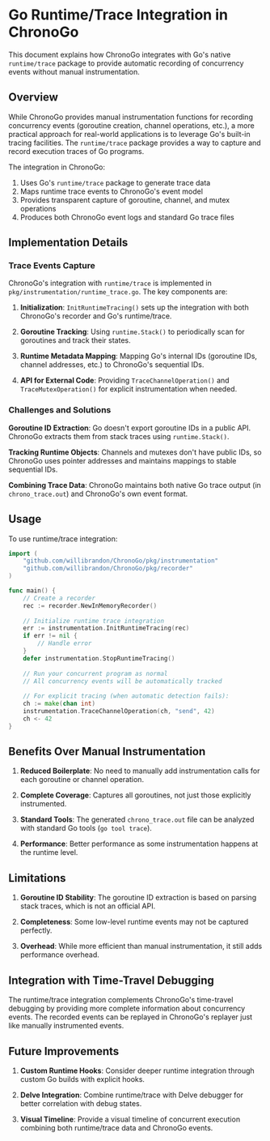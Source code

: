 # Go Runtime/Trace Integration in ChronoGo

This document explains how ChronoGo integrates with Go's native `runtime/trace` package to provide automatic recording of concurrency events without manual instrumentation.

## Overview

While ChronoGo provides manual instrumentation functions for recording concurrency events (goroutine creation, channel operations, etc.), a more practical approach for real-world applications is to leverage Go's built-in tracing facilities. The `runtime/trace` package provides a way to capture and record execution traces of Go programs.

The integration in ChronoGo:
1. Uses Go's `runtime/trace` package to generate trace data
2. Maps runtime trace events to ChronoGo's event model
3. Provides transparent capture of goroutine, channel, and mutex operations
4. Produces both ChronoGo event logs and standard Go trace files

## Implementation Details

### Trace Events Capture

ChronoGo's integration with `runtime/trace` is implemented in `pkg/instrumentation/runtime_trace.go`. The key components are:

1. **Initialization**: `InitRuntimeTracing()` sets up the integration with both ChronoGo's recorder and Go's runtime/trace.

2. **Goroutine Tracking**: Using `runtime.Stack()` to periodically scan for goroutines and track their states.

3. **Runtime Metadata Mapping**: Mapping Go's internal IDs (goroutine IDs, channel addresses, etc.) to ChronoGo's sequential IDs.

4. **API for External Code**: Providing `TraceChannelOperation()` and `TraceMutexOperation()` for explicit instrumentation when needed.

### Challenges and Solutions

**Goroutine ID Extraction**: Go doesn't export goroutine IDs in a public API. ChronoGo extracts them from stack traces using `runtime.Stack()`.

**Tracking Runtime Objects**: Channels and mutexes don't have public IDs, so ChronoGo uses pointer addresses and maintains mappings to stable sequential IDs.

**Combining Trace Data**: ChronoGo maintains both native Go trace output (in `chrono_trace.out`) and ChronoGo's own event format.

## Usage

To use runtime/trace integration:

```go
import (
    "github.com/willibrandon/ChronoGo/pkg/instrumentation"
    "github.com/willibrandon/ChronoGo/pkg/recorder"
)

func main() {
    // Create a recorder
    rec := recorder.NewInMemoryRecorder()
    
    // Initialize runtime trace integration
    err := instrumentation.InitRuntimeTracing(rec)
    if err != nil {
        // Handle error
    }
    defer instrumentation.StopRuntimeTracing()
    
    // Run your concurrent program as normal
    // All concurrency events will be automatically tracked
    
    // For explicit tracing (when automatic detection fails):
    ch := make(chan int)
    instrumentation.TraceChannelOperation(ch, "send", 42)
    ch <- 42
}
```

## Benefits Over Manual Instrumentation

1. **Reduced Boilerplate**: No need to manually add instrumentation calls for each goroutine or channel operation.

2. **Complete Coverage**: Captures all goroutines, not just those explicitly instrumented.

3. **Standard Tools**: The generated `chrono_trace.out` file can be analyzed with standard Go tools (`go tool trace`).

4. **Performance**: Better performance as some instrumentation happens at the runtime level.

## Limitations

1. **Goroutine ID Stability**: The goroutine ID extraction is based on parsing stack traces, which is not an official API.

2. **Completeness**: Some low-level runtime events may not be captured perfectly.

3. **Overhead**: While more efficient than manual instrumentation, it still adds performance overhead.

## Integration with Time-Travel Debugging

The runtime/trace integration complements ChronoGo's time-travel debugging by providing more complete information about concurrency events. The recorded events can be replayed in ChronoGo's replayer just like manually instrumented events.

## Future Improvements

1. **Custom Runtime Hooks**: Consider deeper runtime integration through custom Go builds with explicit hooks.

2. **Delve Integration**: Combine runtime/trace with Delve debugger for better correlation with debug states.

3. **Visual Timeline**: Provide a visual timeline of concurrent execution combining both runtime/trace data and ChronoGo events. 